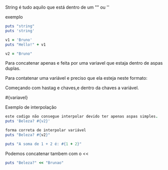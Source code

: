 String é tudo aquilo que está dentro de um "" ou ''

exemplo

```ruby
puts "string"
puts 'string'
```

```ruby
v1 = 'Bruno'
puts "Hello!" + v1

v2 = "Bruno"
```

Para concatenar apenas e feita por uma variavel que estaja dentro de aspas duplas.

Para contatenar uma variável e preciso que ela esteja neste formato:

Começando com hastag e chaves,e dentro da chaves a variável.

#{variavel}

Exemplo de interpolação

```ruby
este codigo não consegue interpolar devido ter apenas aspas simples.
puts 'Beleza? #{v2}'

forma correta de interpolar variável
puts "Beleza? #{v2}"

puts "A soma de 1 + 2 é: #{1 + 2}"
```

Podemos concatenar tambem com o <<

```ruby
puts "Beleza?" << "Brunao"
```